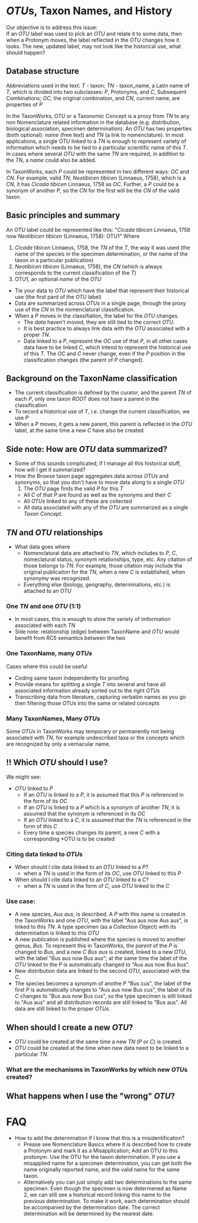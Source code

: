 # *OTU*s, Taxon Names, and History

Our objective is to address this issue:  
If an *OTU* label was used to pick an *OTU* and relate it to some data, then when a Protonym moves, 
the label reflected in the *OTU* changes how it looks.  The new, updated label, 
may not look like the historical use, what should happen? 

## Database structure

Abbreviations used in the text: *T* - taxon; *TN* - taxon_name, a Latin name of *T*, which is divided into 
two subclasses: *P*, Protonyms, and *C*, Subsequent Combinations; 
*OC*, the original combination, and *CN*, current name, are properties of *P* 

In the TaxonWorks, *OTU* or a Taxonomic Concept is a proxy from *TN* to any non Nomenclature related 
information in the database (e.g. distribution, biological association, specimen determination). 
An *OTU* has two properties (both optional): _name_ (free text) and *TN* (a link to nomenclature).
In most applications, a single *OTU* linked to a *TN* is enough to represent variety of 
information which needs to be tied to a particular scientific name of this *T*. 
In cases where several *OTU* with the same *TN* are 
required, in addition to the *TN*, a _name_ could also be added.

In TaxonWorks, each *P* could be represented in two different ways: *OC* and *CN*. For example, 
valid *TN*, _Neotibicen tibicen_ (Linnaeus, 1758), which is a *CN*, it has _Cicada tibicen_ Linnaeus, 1758 as *OC*. 
Further, a *P* could be a synonym of another *P*, so the *CN* for the first will be the 
*CN* of the valid taxon.

## Basic principles and summary
An *OTU* label could be represented like this:
"_Cicada tibicen_ Linnaeus, 1758 now _Neotibicen tibicen_ (Linnaeus, 1758): OTU1"
Where 
1. _Cicada tibicen_ Linnaeus, 1758, the *TN* of the *T*, the way it was used 
    (the name of the species in the specimen determination, or the name of the taxon in a particular publication)
2. _Neotibicen tibicen_ (Linnaeus, 1758), the *CN* (which is always corresponds to the current 
    classification of the *T*)
3. OTU1, an optional _name_ of the *OTU*

* Tie your data to *OTU* which have the label that represent their historical use (the first pard of the *OTU* label)
* Data are summarized across *OTUs* in a single page, through the proxy use of the *CN* in the nomenclatural classification.
* When a *P* moves in the classifiation, the label for the *OTU* changes.
   * The _data_ haven't moved, they are still tied to the correct *OTU*.
   * It is best practice to always link data with the *OTU* associated with a proper *TN*.
   * Data linked to a *P*, represent the *OC* use of that *P*, in all other cases data have to be linked
   *C*, which intend to represent the historical use of this *T*. The *OC* and *C* never change, 
   even if the *P*  position in the classification changes (the parent of *P* changed). 
   

## Background on the TaxonName classification
* The current classification is defined by the curator, and the parent *TN* of each *P*, 
    only one taxon _ROOT_ does not have a parent in the classification
* To record a historical use of *T*, i.e. change the current classification, we use *P*
* When a *P* moves, it gets a new parent, this parent is reflected in the *OTU* label, at the same time
    a new *C* have also be created

## Side note: How are *OTU* data summarized?
* Some of this sounds complicated, if I manage all this historical stuff, how will I get it summarized? 
* How the Browse taxon page aggregates data across *OTUs* and synonyms, 
    so that you don't have to move data along to a single *OTU*
   1. The *OTU* page finds the valid *P* for this *T*
   * All *C* of that *P* are found as well as the synonyms and their *C*
   * All *OTUs* linked to any of these are collected
   * All data associated with any of the *OTU* are summarized as a single _Taxon Concept_.   

## *TN* and *OTU* relationships
* What data goes where
  * Nomenclatural data are attached to *TN*, which includes to *P*, *C*, nomeclatural status,
  synonym relationships, type, etc. Any citation of those belongs to *TN*. For example, those citation
  may include the original publicaiton for the *TN*, when a new *C* is established, when synonymy 
  was recognized.
  * Everything else (biology, geography, determinations, etc.) is attached to an *OTU*

### One *TN* and one *OTU* (1:1)
* In most cases, this is enough to store the variety of imformation associated with each *TN*
* Side note: relationship (edge) between TaxonName and *OTU* would benefit from RC5 semantics between the two

### One TaxonName, many *OTUs*
Cases where this could be useful
  * Coding same taxon independently for proofing
  * Provide means for splitting a single *T* into several and have all associated information already 
  sorted out to the right *OTUs*
  * Transcribing data from literature, capturing verbatim names as you go then filtering those 
  *OTUs* into the same or related concepts

### Many TaxonNames, Many *OTUs*
Some *OTUs* in TaxonWorks may temporary or permanently not being associated with *TN*, for example undescribed
taxa or the concepts which are recognized by only a vernacular name.

## !! Which *OTU* should I use?
We might see:
* *OTU* linked to *P*
    * If an *OTU* is linked to a *P*, 
        it is assumed that this *P* is referenced in the form of its *OC*
    * If an *OTU* is linked to a *P* which is a synonym of another *TN*, 
        it is assumed that the synonym is referenced in its *OC*
    * If an *OTU* linked to a *C*, 
        it is assumed that the *TN* is referenced in the form of this *C*
    * Every time a species changes its parent, a new *C* with a corresponding *OTU is to be created

### Citing data linked to *OTU*s
* When should I cite data linked to an *OTU* linked to a *P*?
    - when a *TN* is used in the form of its *OC*, use *OTU* linked to this *P*
* When should I cite data linked to an *OTU* linked to a *C*?
    - when a *TN* is used in the form of *C*, use *OTU* linked to the *C*

###  Use case:
* A new species, _Aus aus_, is described. A *P* with this name is created in the TaxonWorks and
    one *OTU*, with the label "Aus aus now Aus aus", is linked to this *TN*. 
    A type specimen (as a Collection Object) with its determination is linked to this *OTU*
* A new publication is published where the species is moved to another genus, _Bus_. 
    To represent this in TaxonWorks, the _parent_ of the *P* is changed to _Bus_, 
    and a new *C* _Bus aus_ is created, linked to a new *OTU*, with the label "Bus aus now Bus aus"; 
    at the same time the label of the *OTU* linked to the *P* is automatically changed to "Aus aus now Bus bus". 
* New distribution data are linked to the second *OTU*, associated with the *C*.
* The species becomes a synonym of anothe *P* "Bus cus", the label of the first *P* is automatically 
    changes to "Aus aus now Bus cus", the label of its *C* changes to "Bus aus now Bus cus", 
    so the type specimen is still linked to "Aus aus" and all distribution records are 
    still linked to "Bus aus". All data are still linked to the proper *OTUs*.

## When should I create a new *OTU*?
* *OTU* could be created at the same time a new *TN* (*P* or *C*) is created.
* *OTU* could be created at the time when new data need to be linked to a particular *TN*.

### What are the mechanisms in TaxonWorks by which new *OTU*s created?

## What happens when I use the "wrong" *OTU*?

# FAQ
* How to add the determination if I know that this is a misidentification?
  - Prease see Nomenclature Basics where it is described how to create a Protonym and mark it as a Misapplication; Add an OTU
  to this protonym. Use the OTU for the taxon determination. If you use a misapplied name for a specimen determination, you can get 
  both the name originally reported name, and the valid name for the same taxon.
  - Alternatively you can just simply add two determinations to the same specimen. Even though the specimen is now determened as 
  Name 2, we can still see a historical record linking this name to the previous determination. To make it work, each determination 
  should be accompanied by the determination date. The correct determination will be determined by the nearest date.



